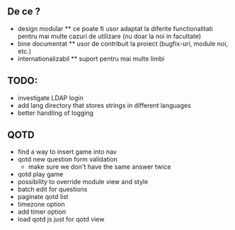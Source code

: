 ## De ce ?
* design modular
** ce poate fi usor adaptat la diferite functionalitati pentru mai multe cazuri
de utilizare (nu doar la noi in facultate)
* bine documentat
** usor de contribuit la proiect (bugfix-uri, module noi, etc.)
* internationalizabil
** suport pentru mai multe limbi


## TODO:
* investigate LDAP login
* add lang directory that stores strings in different languages
* better handling of logging

## QOTD
* find a way to insert game into nav
* qotd new question form validation
	* make sure we don't have the same answer twice
* qotd play game
* possibility to override module view and style
* batch edit for questions
* paginate qotd list
* timezone option
* add timer option
* load qotd js just for qotd view